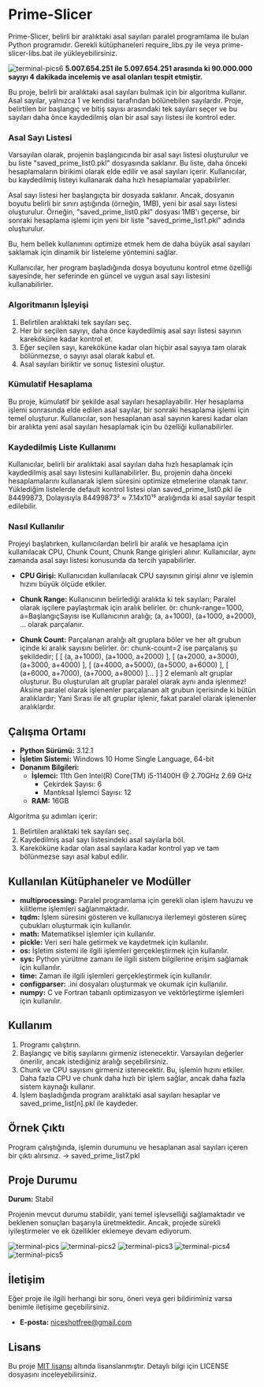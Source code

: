 # Prime-Slicer

Prime-Slicer, belirli bir aralıktaki asal sayıları paralel programlama ile bulan Python programıdır.
Gerekli kütüphaneleri require_libs.py ile veya prime-slicer-libs.bat ile yükleyebilirsiniz.

![terminal-pics6](https://github.com/n0connect/Prime-Slicer/assets/126422643/f3026df6-229b-4a3f-a48d-72f603d9af40)
**5.007.654.251 ile 5.097.654.251 arasında ki 90.000.000 sayıyı 4 dakikada incelemiş ve asal olanları tespit etmiştir.**

Bu proje, belirli bir aralıktaki asal sayıları bulmak için bir algoritma kullanır. Asal sayılar, yalnızca 1 ve kendisi tarafından bölünebilen sayılardır. Proje, belirtilen bir başlangıç ve bitiş sayısı arasındaki tek sayıları seçer ve bu sayıları daha önce kaydedilmiş olan bir asal sayı listesi ile kontrol eder.

### Asal Sayı Listesi

Varsayılan olarak, projenin başlangıcında bir asal sayı listesi oluşturulur ve bu liste "saved_prime_list0.pkl" dosyasında saklanır. Bu liste, daha önceki hesaplamaların birikimi olarak elde edilir ve asal sayıları içerir. Kullanıcılar, bu kaydedilmiş listeyi kullanarak daha hızlı hesaplamalar yapabilirler.

Asal sayı listesi her başlangıçta bir dosyada saklanır. Ancak, dosyanın boyutu belirli bir sınırı aştığında (örneğin, 1MB), yeni bir asal sayı listesi oluşturulur. Örneğin, "saved_prime_list0.pkl" dosyası 1MB'ı geçerse, bir sonraki hesaplama işlemi için yeni bir liste "saved_prime_list1.pkl" adında oluşturulur.

Bu, hem bellek kullanımını optimize etmek hem de daha büyük asal sayıları saklamak için dinamik bir listeleme yöntemini sağlar.

Kullanıcılar, her program başladığında dosya boyutunu kontrol etme özelliği sayesinde, her seferinde en güncel ve uygun asal sayı listesini kullanabilirler.


### Algoritmanın İşleyişi

1. Belirtilen aralıktaki tek sayıları seç.
2. Her bir seçilen sayıyı, daha önce kaydedilmiş asal sayı listesi sayının kareköküne kadar kontrol et.
3. Eğer seçilen sayı, kareköküne kadar olan hiçbir asal sayıya tam olarak bölünmezse, o sayıyı asal olarak kabul et.
4. Asal sayıları biriktir ve sonuç listesini oluştur.

### Kümulatif Hesaplama

Bu proje, kümulatif bir şekilde asal sayıları hesaplayabilir. Her hesaplama işlemi sonrasında elde edilen asal sayılar, bir sonraki hesaplama işlemi için temel oluşturur. Kullanıcılar, son hesaplanan asal sayının karesi kadar olan bir aralıkta yeni asal sayıları hesaplamak için bu özelliği kullanabilirler.

### Kaydedilmiş Liste Kullanımı

Kullanıcılar, belirli bir aralıktaki asal sayıları daha hızlı hesaplamak için kaydedilmiş asal sayı listesini kullanabilirler. Bu, projenin daha önceki hesaplamalarını kullanarak işlem süresini optimize etmelerine olanak tanır.
Yüklediğim listelerde default kontrol listesi olan saved_prime_list0.pkl ile  84499873, Dolayısıyla 84499873² ≈ 7.14x10¹⁵ aralığında ki asal sayılar tespit edilebilir.

### Nasıl Kullanılır

Projeyi başlatırken, kullanıcılardan belirli bir aralık ve hesaplama için kullanılacak CPU, Chunk Count, Chunk Range girişleri alınır. Kullanıcılar, aynı zamanda asal sayı listesi konusunda da tercih yapabilirler.

- **CPU Girişi:** Kullanıcıdan kullanılacak CPU sayısının girişi alınır ve işlemin hızını büyük ölçüde etkiler.

- **Chunk Range:** Kullanıcının belirlediği aralıkta ki tek sayıları; Paralel olarak işçilere paylaştırmak için aralık belirler.
 ör: chunk-range=1000, a=BaşlangıçSayısı ise Kullanıcının aralığı; (a, a+1000), (a+1000, a+2000), ... olarak parçalanır.

- **Chunk Count:** Parçalanan aralığı alt gruplara böler ve her alt grubun içinde ki aralık sayısını belirler. ör: chunk-count=2 ise parçalanış şu şekildedir;
[ [ (a, a+1000), (a+1000, a+2000) ], [ (a+2000, a+3000), (a+3000, a+4000) ],  [ (a+4000, a+5000), (a+5000, a+6000) ], [ (a+6000, a+7000), (a+7000, a+8000) ]... ] ] 2 elemanlı alt gruplar oluşturur.
Bu oluşturulan alt gruplar paralel olarak aynı anda işlenmez! Aksine paralel olarak işlenenler parçalanan alt grubun içerisinde ki bütün aralıklardır; Yani Sırası ile alt gruplar işlenir, fakat paralel olarak işlenenler aralıklardır. 


## Çalışma Ortamı

- **Python Sürümü:** 3.12.1
- **İşletim Sistemi:** Windows 10 Home Single Language, 64-bit
- **Donanım Bilgileri:**
  - **İşlemci:** 11th Gen Intel(R) Core(TM) i5-11400H @ 2.70GHz   2.69 GHz
    - Çekirdek Sayısı: 6
    - Mantıksal İşlemci Sayısı: 12
  - **RAM:** 16GB


Algoritma şu adımları içerir:
1. Belirtilen aralıktaki tek sayıları seç.
2. Kaydedilmiş asal sayı listesindeki asal sayılarla böl.
3. Kareköküne kadar olan asal sayılara kadar kontrol yap ve tam bölünmezse sayı asal kabul edilir.

## Kullanılan Kütüphaneler ve Modüller

- **multiprocessing:** Paralel programlama için gerekli olan işlem havuzu ve kilitleme işlemleri sağlanmaktadır.
- **tqdm:** İşlem süresini gösteren ve kullanıcıya ilerlemeyi gösteren süreç çubukları oluşturmak için kullanılır.
- **math:** Matematiksel işlemler için kullanılır.
- **pickle:** Veri seri hale getirmek ve kaydetmek için kullanılır.
- **os:** İşletim sistemi ile ilgili işlemleri gerçekleştirmek için kullanılır.
- **sys:** Python yürütme zamanı ile ilgili sistem bilgilerine erişim sağlamak için kullanılır.
- **time:** Zaman ile ilgili işlemleri gerçekleştirmek için kullanılır.
- **configparser:** .ini dosyaları oluşturmak ve okumak için kullanılır.
- **numpy:** C ve Fortran tabanlı optimizasyon ve vektörleştirme işlemleri için kullanılır.


## Kullanım

1. Programı çalıştırın.
3. Başlangıç ve bitiş sayılarını girmeniz istenecektir. Varsayılan değerler önerilir, ancak istediğiniz aralığı seçebilirsiniz.
4. Chunk ve CPU sayısını girmeniz istenecektir. Bu, işlemin hızını etkiler. Daha fazla CPU ve chunk daha hızlı bir işlem sağlar, ancak daha fazla sistem kaynağı kullanır.
5. İşlem başladığında program aralıktaki asal sayıları hesaplar ve saved_prime_list[n].pkl ile kaydeder.

## Örnek Çıktı

Program çalıştığında, işlemin durumunu ve hesaplanan asal sayıları içeren bir çıktı alırsınız.
-> saved_prime_list7.pkl

## Proje Durumu

**Durum:** Stabil

Projenin mevcut durumu stabildir, yani temel işlevselliği sağlamaktadır ve beklenen sonuçları başarıyla üretmektedir. Ancak, projede sürekli iyileştirmeler ve ek özellikler eklemeye devam ediyorum.

![terminal-pics](https://github.com/n0connect/Prime-Slicer/assets/126422643/252dd0a5-e6bd-42db-9882-5081fbcd5539)
![terminal-pics2](https://github.com/n0connect/Prime-Slicer/assets/126422643/2aebc982-e26b-4c95-b4fa-8658b2081d9d)
![terminal-pics3](https://github.com/n0connect/Prime-Slicer/assets/126422643/3a01682a-3977-4afc-9c82-f9c208132f65)
![terminal-pics4](https://github.com/n0connect/Prime-Slicer/assets/126422643/0bad609e-e882-4c5d-b0d6-fe34bedbe916)
![terminal-pics5](https://github.com/n0connect/Prime-Slicer/assets/126422643/79261923-edae-4462-8ee0-c460aefc6982)

## İletişim

Eğer proje ile ilgili herhangi bir soru, öneri veya geri bildiriminiz varsa benimle iletişime geçebilirsiniz.

- **E-posta:** niceshotfree@gmail.com

## Lisans

Bu proje [MIT lisansı](LICENSE) altında lisanslanmıştır. Detaylı bilgi için LICENSE dosyasını inceleyebilirsiniz.
